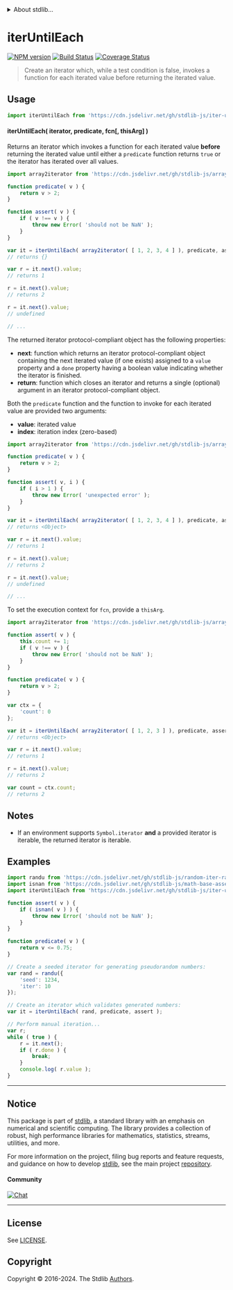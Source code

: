 <!--

@license Apache-2.0

Copyright (c) 2024 The Stdlib Authors.

Licensed under the Apache License, Version 2.0 (the "License");
you may not use this file except in compliance with the License.
You may obtain a copy of the License at

   http://www.apache.org/licenses/LICENSE-2.0

Unless required by applicable law or agreed to in writing, software
distributed under the License is distributed on an "AS IS" BASIS,
WITHOUT WARRANTIES OR CONDITIONS OF ANY KIND, either express or implied.
See the License for the specific language governing permissions and
limitations under the License.

-->


<details>
  <summary>
    About stdlib...
  </summary>
  <p>We believe in a future in which the web is a preferred environment for numerical computation. To help realize this future, we've built stdlib. stdlib is a standard library, with an emphasis on numerical and scientific computation, written in JavaScript (and C) for execution in browsers and in Node.js.</p>
  <p>The library is fully decomposable, being architected in such a way that you can swap out and mix and match APIs and functionality to cater to your exact preferences and use cases.</p>
  <p>When you use stdlib, you can be absolutely certain that you are using the most thorough, rigorous, well-written, studied, documented, tested, measured, and high-quality code out there.</p>
  <p>To join us in bringing numerical computing to the web, get started by checking us out on <a href="https://github.com/stdlib-js/stdlib">GitHub</a>, and please consider <a href="https://opencollective.com/stdlib">financially supporting stdlib</a>. We greatly appreciate your continued support!</p>
</details>

# iterUntilEach

[![NPM version][npm-image]][npm-url] [![Build Status][test-image]][test-url] [![Coverage Status][coverage-image]][coverage-url] <!-- [![dependencies][dependencies-image]][dependencies-url] -->

> Create an iterator which, while a test condition is false, invokes a function for each iterated value before returning the iterated value.

<!-- Section to include introductory text. Make sure to keep an empty line after the intro `section` element and another before the `/section` close. -->

<section class="intro">

</section>

<!-- /.intro -->

<!-- Package usage documentation. -->



<section class="usage">

## Usage

```javascript
import iterUntilEach from 'https://cdn.jsdelivr.net/gh/stdlib-js/iter-until-each@deno/mod.js';
```

#### iterUntilEach( iterator, predicate, fcn\[, thisArg] )

Returns an iterator which invokes a function for each iterated value **before** returning the iterated value until either a `predicate` function returns `true` or the iterator has iterated over all values.

```javascript
import array2iterator from 'https://cdn.jsdelivr.net/gh/stdlib-js/array-to-iterator@deno/mod.js';

function predicate( v ) {
    return v > 2;
}

function assert( v ) {
    if ( v !== v ) {
        throw new Error( 'should not be NaN' );
    }
}

var it = iterUntilEach( array2iterator( [ 1, 2, 3, 4 ] ), predicate, assert );
// returns {}

var r = it.next().value;
// returns 1

r = it.next().value;
// returns 2

r = it.next().value;
// undefined

// ...
```

The returned iterator protocol-compliant object has the following properties:

-   **next**: function which returns an iterator protocol-compliant object containing the next iterated value (if one exists) assigned to a `value` property and a `done` property having a boolean value indicating whether the iterator is finished.
-   **return**: function which closes an iterator and returns a single (optional) argument in an iterator protocol-compliant object.

Both the `predicate` function and the function to invoke for each iterated value are provided two arguments:

-   **value**: iterated value
-   **index**: iteration index (zero-based)

```javascript
import array2iterator from 'https://cdn.jsdelivr.net/gh/stdlib-js/array-to-iterator@deno/mod.js';

function predicate( v ) {
    return v > 2;
}

function assert( v, i ) {
    if ( i > 1 ) {
        throw new Error( 'unexpected error' );
    }
}

var it = iterUntilEach( array2iterator( [ 1, 2, 3, 4 ] ), predicate, assert );
// returns <Object>

var r = it.next().value;
// returns 1

r = it.next().value;
// returns 2

r = it.next().value;
// undefined

// ...
```

To set the execution context for `fcn`, provide a `thisArg`.

<!-- eslint-disable no-invalid-this -->

```javascript
import array2iterator from 'https://cdn.jsdelivr.net/gh/stdlib-js/array-to-iterator@deno/mod.js';

function assert( v ) {
    this.count += 1;
    if ( v !== v ) {
        throw new Error( 'should not be NaN' );
    }
}

function predicate( v ) {
    return v > 2;
}

var ctx = {
    'count': 0
};

var it = iterUntilEach( array2iterator( [ 1, 2, 3 ] ), predicate, assert, ctx );
// returns <Object>

var r = it.next().value;
// returns 1

r = it.next().value;
// returns 2

var count = ctx.count;
// returns 2
```

</section>

<!-- /.usage -->

<!-- Package usage notes. Make sure to keep an empty line after the `section` element and another before the `/section` close. -->

<section class="notes">

## Notes

-   If an environment supports `Symbol.iterator` **and** a provided iterator is iterable, the returned iterator is iterable.

</section>

<!-- /.notes -->

<!-- Package usage examples. -->

<section class="examples">

## Examples

<!-- eslint no-undef: "error" -->

```javascript
import randu from 'https://cdn.jsdelivr.net/gh/stdlib-js/random-iter-randu@deno/mod.js';
import isnan from 'https://cdn.jsdelivr.net/gh/stdlib-js/math-base-assert-is-nan@deno/mod.js';
import iterUntilEach from 'https://cdn.jsdelivr.net/gh/stdlib-js/iter-until-each@deno/mod.js';

function assert( v ) {
    if ( isnan( v ) ) {
        throw new Error( 'should not be NaN' );
    }
}

function predicate( v ) {
    return v <= 0.75;
}

// Create a seeded iterator for generating pseudorandom numbers:
var rand = randu({
    'seed': 1234,
    'iter': 10
});

// Create an iterator which validates generated numbers:
var it = iterUntilEach( rand, predicate, assert );

// Perform manual iteration...
var r;
while ( true ) {
    r = it.next();
    if ( r.done ) {
        break;
    }
    console.log( r.value );
}
```

</section>

<!-- /.examples -->

<!-- Section to include cited references. If references are included, add a horizontal rule *before* the section. Make sure to keep an empty line after the `section` element and another before the `/section` close. -->

<section class="references">

</section>

<!-- /.references -->

<!-- Section for related `stdlib` packages. Do not manually edit this section, as it is automatically populated. -->

<section class="related">

</section>

<!-- /.related -->

<!-- Section for all links. Make sure to keep an empty line after the `section` element and another before the `/section` close. -->


<section class="main-repo" >

* * *

## Notice

This package is part of [stdlib][stdlib], a standard library with an emphasis on numerical and scientific computing. The library provides a collection of robust, high performance libraries for mathematics, statistics, streams, utilities, and more.

For more information on the project, filing bug reports and feature requests, and guidance on how to develop [stdlib][stdlib], see the main project [repository][stdlib].

#### Community

[![Chat][chat-image]][chat-url]

---

## License

See [LICENSE][stdlib-license].


## Copyright

Copyright &copy; 2016-2024. The Stdlib [Authors][stdlib-authors].

</section>

<!-- /.stdlib -->

<!-- Section for all links. Make sure to keep an empty line after the `section` element and another before the `/section` close. -->

<section class="links">

[npm-image]: http://img.shields.io/npm/v/@stdlib/iter-until-each.svg
[npm-url]: https://npmjs.org/package/@stdlib/iter-until-each

[test-image]: https://github.com/stdlib-js/iter-until-each/actions/workflows/test.yml/badge.svg?branch=main
[test-url]: https://github.com/stdlib-js/iter-until-each/actions/workflows/test.yml?query=branch:main

[coverage-image]: https://img.shields.io/codecov/c/github/stdlib-js/iter-until-each/main.svg
[coverage-url]: https://codecov.io/github/stdlib-js/iter-until-each?branch=main

<!--

[dependencies-image]: https://img.shields.io/david/stdlib-js/iter-until-each.svg
[dependencies-url]: https://david-dm.org/stdlib-js/iter-until-each/main

-->

[chat-image]: https://img.shields.io/gitter/room/stdlib-js/stdlib.svg
[chat-url]: https://app.gitter.im/#/room/#stdlib-js_stdlib:gitter.im

[stdlib]: https://github.com/stdlib-js/stdlib

[stdlib-authors]: https://github.com/stdlib-js/stdlib/graphs/contributors

[umd]: https://github.com/umdjs/umd
[es-module]: https://developer.mozilla.org/en-US/docs/Web/JavaScript/Guide/Modules

[deno-url]: https://github.com/stdlib-js/iter-until-each/tree/deno
[deno-readme]: https://github.com/stdlib-js/iter-until-each/blob/deno/README.md
[umd-url]: https://github.com/stdlib-js/iter-until-each/tree/umd
[umd-readme]: https://github.com/stdlib-js/iter-until-each/blob/umd/README.md
[esm-url]: https://github.com/stdlib-js/iter-until-each/tree/esm
[esm-readme]: https://github.com/stdlib-js/iter-until-each/blob/esm/README.md
[branches-url]: https://github.com/stdlib-js/iter-until-each/blob/main/branches.md

[stdlib-license]: https://raw.githubusercontent.com/stdlib-js/iter-until-each/main/LICENSE

</section>

<!-- /.links -->
